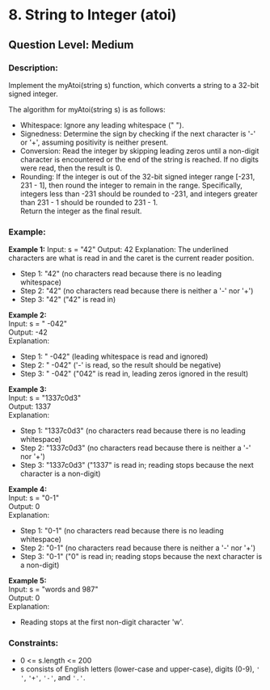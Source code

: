 # 8. String to Integer (atoi)
## Question Level: Medium
### Description:
Implement the myAtoi(string s) function, which converts a string to a 32-bit signed integer.

The algorithm for myAtoi(string s) is as follows:

- Whitespace: Ignore any leading whitespace (" ").
- Signedness: Determine the sign by checking if the next character is '-' or '+', assuming positivity is neither present.
- Conversion: Read the integer by skipping leading zeros until a non-digit character is encountered or the end of the string is reached. If no digits were read, then the result is 0.
- Rounding: If the integer is out of the 32-bit signed integer range [-231, 231 - 1], then round the integer to remain in the range. Specifically, integers less than -231 should be rounded to -231, and integers greater than 231 - 1 should be rounded to 231 - 1.
<br>Return the integer as the final result.

### Example:
<b>Example 1:</b>
Input: s = "42"
Output: 42
Explanation:
The underlined characters are what is read in and the caret is the current reader position.
- Step 1: "42" (no characters read because there is no leading whitespace)
- Step 2: "42" (no characters read because there is neither a '-' nor '+')
- Step 3: "42" ("42" is read in)

<b>Example 2:</b><br>
Input: s = " -042"<br>
Output: -42<br>
Explanation:<br>
- Step 1: "   -042" (leading whitespace is read and ignored)
- Step 2: "   -042" ('-' is read, so the result should be negative)
- Step 3: "   -042" ("042" is read in, leading zeros ignored in the result)

<b>Example 3:</b><br>
Input: s = "1337c0d3"<br>
Output: 1337<br>
Explanation:
- Step 1: "1337c0d3" (no characters read because there is no leading whitespace)
- Step 2: "1337c0d3" (no characters read because there is neither a '-' nor '+')
- Step 3: "1337c0d3" ("1337" is read in; reading stops because the next character is a non-digit)

<b>Example 4:</b><br>
Input: s = "0-1"<br>
Output: 0<br>
Explanation:
- Step 1: "0-1" (no characters read because there is no leading whitespace)
- Step 2: "0-1" (no characters read because there is neither a '-' nor '+')
- Step 3: "0-1" ("0" is read in; reading stops because the next character is a non-digit)

<b>Example 5:</b><br>
Input: s = "words and 987"<br>
Output: 0<br>
Explanation:
- Reading stops at the first non-digit character 'w'.

### Constraints:
- 0 <= s.length <= 200
- s consists of English letters (lower-case and upper-case), digits (0-9), ``' '``, ``'+'``, ``'-'``, and ``'.'``.